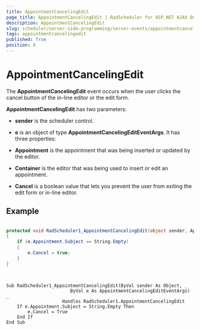 ```yaml
---
title: AppointmentCancelingEdit
page_title: AppointmentCancelingEdit | RadScheduler for ASP.NET AJAX Documentation
description: AppointmentCancelingEdit
slug: scheduler/server-side-programming/server-events/appointmentcancelingedit
tags: appointmentcancelingedit
published: True
position: 8
---
```


# AppointmentCancelingEdit



The **AppointmentCancelingEdit** event occurs when the user clicks the cancel button of the in-line editor or the edit form.

**AppointmentCancelingEdit** has two parameters:

* **sender** is the scheduler control.

* **e** is an object of type **AppointmentCancelingEditEventArgs**. It has three properties:

* **Appointment** is the appointment that was being inserted or updated by the editor.

* **Container** is the editor that was being used to insert or edit an appointment.

* **Cancel** is a boolean value that lets you prevent the user from exiting the edit form or in-line editor.

## Example





````C#
	
protected void RadScheduler1_AppointmentCancelingEdit(object sender, AppointmentCancelingEditEventArgs e)
{
	if (e.Appointment.Subject == String.Empty)
	{
		e.Cancel = true;
	}
} 
	
````
````VB.NET
	
Sub RadScheduler1_AppointmentCancelingEdit(ByVal sender As Object, _
						ByVal e As AppointmentCancelingEditEventArgs) _
					 Handles RadScheduler1.AppointmentCancelingEdit
	If e.Appointment.Subject = String.Empty Then
		e.Cancel = True
	End If
End Sub
	
````

